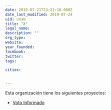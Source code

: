 ```yaml
---
date: 2019-07-21T23:22:18.000Z
date_last_modified: 2019-07-24
uid: unam
title: "X"
legal_name: 
description: ""
org_type: 
website: 
year_founded: 
facebook: 
twitter: 
tags:

cities: 


---
```


Esta organización tiene los siguientes proyectos:

- [Voto Informado](/proyectos/voto-informado-2018)
